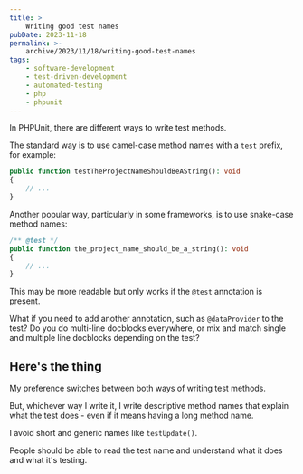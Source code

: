 ```yaml
---
title: >
    Writing good test names
pubDate: 2023-11-18
permalink: >-
    archive/2023/11/18/writing-good-test-names
tags:
    - software-development
    - test-driven-development
    - automated-testing
    - php
    - phpunit
---
```


In PHPUnit, there are different ways to write test methods.

The standard way is to use camel-case method names with a `test` prefix, for example:

```php
public function testTheProjectNameShouldBeAString(): void
{
    // ...
}
```

Another popular way, particularly in some frameworks, is to use snake-case method names:

```php
/** @test */
public function the_project_name_should_be_a_string(): void
{
    // ...
}
```

This may be more readable but only works if the `@test` annotation is present.

What if you need to add another annotation, such as `@dataProvider` to the test? Do you do multi-line docblocks everywhere, or mix and match single and multiple line docblocks depending on the test?

## Here's the thing

My preference switches between both ways of writing test methods.

But, whichever way I write it, I write descriptive method names that explain what the test does - even if it means having a long method name.

I avoid short and generic names like `testUpdate()`.

People should be able to read the test name and understand what it does and what it's testing.
